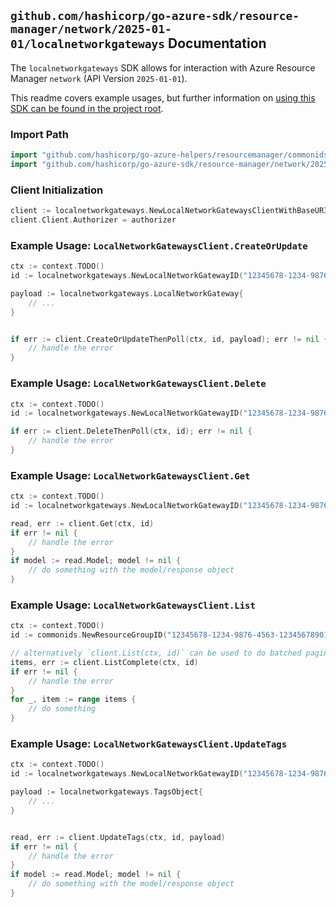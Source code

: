 
## `github.com/hashicorp/go-azure-sdk/resource-manager/network/2025-01-01/localnetworkgateways` Documentation

The `localnetworkgateways` SDK allows for interaction with Azure Resource Manager `network` (API Version `2025-01-01`).

This readme covers example usages, but further information on [using this SDK can be found in the project root](https://github.com/hashicorp/go-azure-sdk/tree/main/docs).

### Import Path

```go
import "github.com/hashicorp/go-azure-helpers/resourcemanager/commonids"
import "github.com/hashicorp/go-azure-sdk/resource-manager/network/2025-01-01/localnetworkgateways"
```


### Client Initialization

```go
client := localnetworkgateways.NewLocalNetworkGatewaysClientWithBaseURI("https://management.azure.com")
client.Client.Authorizer = authorizer
```


### Example Usage: `LocalNetworkGatewaysClient.CreateOrUpdate`

```go
ctx := context.TODO()
id := localnetworkgateways.NewLocalNetworkGatewayID("12345678-1234-9876-4563-123456789012", "example-resource-group", "localNetworkGatewayName")

payload := localnetworkgateways.LocalNetworkGateway{
	// ...
}


if err := client.CreateOrUpdateThenPoll(ctx, id, payload); err != nil {
	// handle the error
}
```


### Example Usage: `LocalNetworkGatewaysClient.Delete`

```go
ctx := context.TODO()
id := localnetworkgateways.NewLocalNetworkGatewayID("12345678-1234-9876-4563-123456789012", "example-resource-group", "localNetworkGatewayName")

if err := client.DeleteThenPoll(ctx, id); err != nil {
	// handle the error
}
```


### Example Usage: `LocalNetworkGatewaysClient.Get`

```go
ctx := context.TODO()
id := localnetworkgateways.NewLocalNetworkGatewayID("12345678-1234-9876-4563-123456789012", "example-resource-group", "localNetworkGatewayName")

read, err := client.Get(ctx, id)
if err != nil {
	// handle the error
}
if model := read.Model; model != nil {
	// do something with the model/response object
}
```


### Example Usage: `LocalNetworkGatewaysClient.List`

```go
ctx := context.TODO()
id := commonids.NewResourceGroupID("12345678-1234-9876-4563-123456789012", "example-resource-group")

// alternatively `client.List(ctx, id)` can be used to do batched pagination
items, err := client.ListComplete(ctx, id)
if err != nil {
	// handle the error
}
for _, item := range items {
	// do something
}
```


### Example Usage: `LocalNetworkGatewaysClient.UpdateTags`

```go
ctx := context.TODO()
id := localnetworkgateways.NewLocalNetworkGatewayID("12345678-1234-9876-4563-123456789012", "example-resource-group", "localNetworkGatewayName")

payload := localnetworkgateways.TagsObject{
	// ...
}


read, err := client.UpdateTags(ctx, id, payload)
if err != nil {
	// handle the error
}
if model := read.Model; model != nil {
	// do something with the model/response object
}
```
